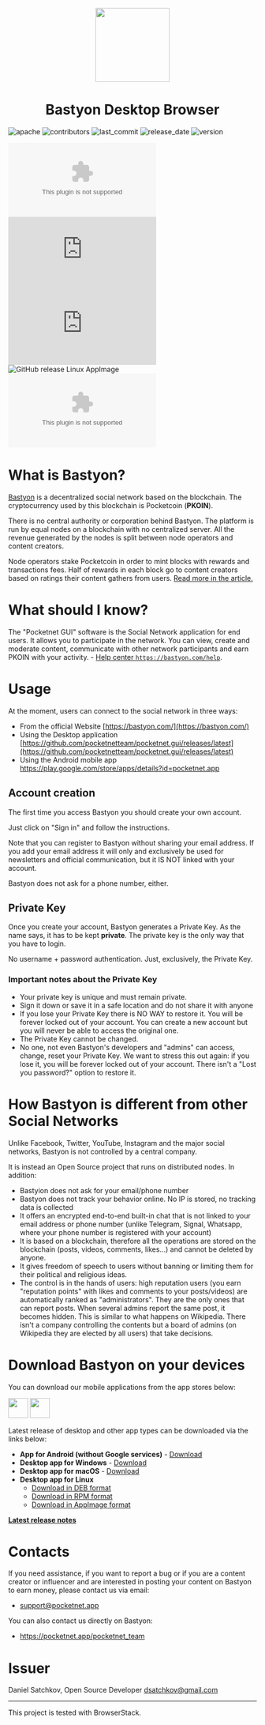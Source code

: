 <p align="center">
  <img src="./img/logo_color/blue_250.png" width="150">
</p>

<h1 align="center">Bastyon Desktop Browser</h1>

![apache](https://img.shields.io/github/license/pocketnetteam/pocketnet.api?label=License&logo=apache)
![contributors](https://img.shields.io/github/contributors/pocketnetteam/pocketnet.gui?label=Contributors&logo=bastyon)
![last_commit](https://img.shields.io/github/last-commit/pocketnetteam/pocketnet.gui?label=Last+commit&logo=bastyon)
![release_date](https://img.shields.io/github/release-date/pocketnetteam/pocketnet.gui?label=Release+date&logo=bastyon)
![version](https://img.shields.io/github/v/release/pocketnetteam/pocketnet.gui?label=Actual+version&logo=bastyon)
<!--
[![Auto Tests](https://github.com/pocketnetteam/pocketnet.gui/actions/workflows/autotests.yml/badge.svg)](https://github.com/pocketnetteam/pocketnet.gui/actions/workflows/autotests.yml)
-->

![GitHub release Win](https://img.shields.io/github/downloads/pocketnetteam/pocketnet.gui/latest/BastyonSetup.exe?label=Windows&logo=windows&suffix=)
![GitHub release Linux MacOS](https://img.shields.io/github/downloads/pocketnetteam/pocketnet.gui/latest/BastyonSetup.dmg?label=MacOS&logo=apple)
![GitHub release Linux Deb](https://img.shields.io/github/downloads/pocketnetteam/pocketnet.gui/latest/BastyonSetup.deb?label=Debian&logo=linux)
![GitHub release Linux AppImage](https://img.shields.io/github/downloads/pocketnetteam/pocketnet.gui/latest/Bastyon.AppImage?label=AppImage&logo=linux)
![GitHub release Android APK](https://img.shields.io/github/downloads/pocketnetteam/pocketnet.gui/latest/Bastyon.apk?label=Android&logo=android)

<!--
[![Deploy Proxy](https://github.com/pocketnetteam/pocketnet.gui/actions/workflows/deploy.proxy.yml/badge.svg)](https://github.com/pocketnetteam/pocketnet.gui/actions/workflows/deploy.proxy.yml)
[![Deploy Web](https://github.com/pocketnetteam/pocketnet.gui/actions/workflows/deploy.web.yml/badge.svg)](https://github.com/pocketnetteam/pocketnet.gui/actions/workflows/deploy.web.yml)
-->

# What is Bastyon?

[Bastyon](https://pocketnet.app/about) is a decentralized social network based on the blockchain. The cryptocurrency used by this blockchain is Pocketcoin (**PKOIN**).

There is no central authority or corporation behind Bastyon. The platform is run by equal
nodes on a blockchain with no centralized server. All the revenue generated by the nodes is split
between node operators and content creators. 

Node operators stake Pocketcoin in order to mint blocks with rewards and transactions fees. Half of rewards in each block go to content creators based on ratings their content gathers
from users. [Read more in the article.](https://bastyon.com/docs/Pocketnet%20Whitepaper%20Draft%20v2.pdf)

# What should I know?
The "Pocketnet GUI" software is the Social Network application for end users. It allows you to participate in the network. You can view, create and moderate content, communicate with other network participants and earn PKOIN with your activity. - [Help center `https://bastyon.com/help`](https://pocketnet.app/help?page=faq).

# Usage
At the moment, users can connect to the social network in three ways:
- From the official Website [https://bastyon.com/](https://bastyon.com/)
- Using the Desktop application [https://github.com/pocketnetteam/pocketnet.gui/releases/latest](https://github.com/pocketnetteam/pocketnet.gui/releases/latest)
- Using the Android mobile app https://play.google.com/store/apps/details?id=pocketnet.app

## Account creation
The first time you access Bastyon you should create your own account.

Just click on "Sign in" and follow the instructions.

Note that you can register to Bastyon without sharing your email address. If you add your email address it will only and exclusively be used for newsletters and official communication, but it IS NOT linked with your account. 

Bastyon does not ask for a phone number, either.

## Private Key
Once you create your account, Bastyon generates a Private Key. As the name says, it has to be kept **private**. 
The private key is the only way that you have to login.

No username + password authentication. Just, exclusively, the Private Key. 

### Important notes about the Private Key
- Your private key is unique and must remain private.
- Sign it down or save it in a safe location and do not share it with anyone
- If you lose your Private Key there is NO WAY to restore it. You will be forever locked out of your account. You can create a new account but you will never be able to access the original one.
- The Private Key cannot be changed.
- No one, not even Bastyon's developers and "admins" can access, change, reset your Private Key. We want to stress this out again: if you lose it, you will be forever locked out of your account. There isn't a "Lost you password?" option to restore it.

# How Bastyon is different from other Social Networks
Unlike Facebook, Twitter, YouTube, Instagram and the major social networks, Bastyon is not controlled by a central company.

It is instead an Open Source project that runs on distributed nodes. In addition:
- Bastyion does not ask for your email/phone number
- Bastyon does not track your behavior online. No IP is stored, no tracking data is collected
- It offers an encrypted end-to-end built-in chat that is not linked to your email address or phone number (unlike Telegram, Signal, Whatsapp, where your phone number is registered with your account)
- It is based on a blockchain, therefore all the operations are stored on the blockchain (posts, videos, comments, likes...) and cannot be deleted by anyone. 
- It gives freedom of speech to users without banning or limiting them for their political and religious ideas.
- The control is in the hands of users: high reputation users (you earn "reputation points" with likes and comments to your posts/videos) are automatically ranked as "administrators". They are the only ones that can report posts. When several admins report the same post, it becomes hidden. This is similar to what happens on Wikipedia. There isn't a company controlling the contents but a board of admins (on Wikipedia they are elected by all users) that take decisions.

# Download Bastyon on your devices
You can download our mobile applications from the app stores below:

[<img src="https://raw.githubusercontent.com/Volorf/Badges/master/App%20Store/App%20Store%20Badge.svg" height="40"/>](https://apps.apple.com/es/app/bastyon/id1537944200) [<img src="https://github.com/Volorf/Badges/blob/master/Google%20Play/Google%20Play%20Badge.svg" height="40"/>](https://play.google.com/store/apps/details?id=pocketnet.app)

Latest release of desktop and other app types can be downloaded via the links below:

- **App for Android (without Google services)** - [Download](https://github.com/pocketnetteam/pocketnet.gui/releases/latest/download/BastyonGF.apk)
- **Desktop app for Windows** - [Download](https://github.com/pocketnetteam/pocketnet.gui/releases/latest/download/BastyonSetup.exe)
- **Desktop app for macOS** - [Download](https://github.com/pocketnetteam/pocketnet.gui/releases/latest/download/BastyonSetup.dmg)
- **Desktop app for Linux**
  - [Download in DEB format](https://github.com/pocketnetteam/pocketnet.gui/releases/latest/download/BastyonSetup.deb)
  - [Download in RPM format](https://github.com/pocketnetteam/pocketnet.gui/releases/latest/download/BastyonSetup.rpm)
  - [Download in AppImage format](https://github.com/pocketnetteam/pocketnet.gui/releases/latest/download/Bastyon.AppImage)

[**Latest release notes**](https://github.com/pocketnetteam/pocketnet.gui/releases/latest)

# Contacts
If you need assistance, if you want to report a bug or if you are a content creator or influencer and are interested in posting your content on Bastyon to earn money, please contact us via email:
- support@pocketnet.app

You can also contact us directly on Bastyon: 
- https://pocketnet.app/pocketnet_team

# Issuer
Daniel Satchkov, Open Source Developer <dsatchkov@gmail.com>

--------
This project is tested with BrowserStack.
